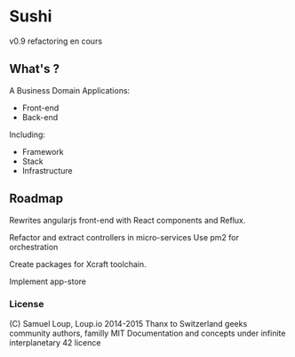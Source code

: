 # Sushi
v0.9 refactoring en cours

## What's ?
A Business Domain Applications: 

- Front-end
- Back-end

Including:

- Framework
- Stack
- Infrastructure

## Roadmap

Rewrites angularjs front-end with
React components and Reflux.

Refactor and extract controllers in micro-services
Use pm2 for orchestration

Create packages for Xcraft toolchain.

Implement app-store



### License

(C) Samuel Loup, Loup.io 2014-2015
Thanx to Switzerland geeks community authors, familly 
MIT
Documentation and concepts under infinite interplanetary 42 licence
